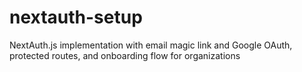 # nextauth-setup
NextAuth.js implementation with email magic link and Google OAuth, protected routes, and onboarding flow for organizations
